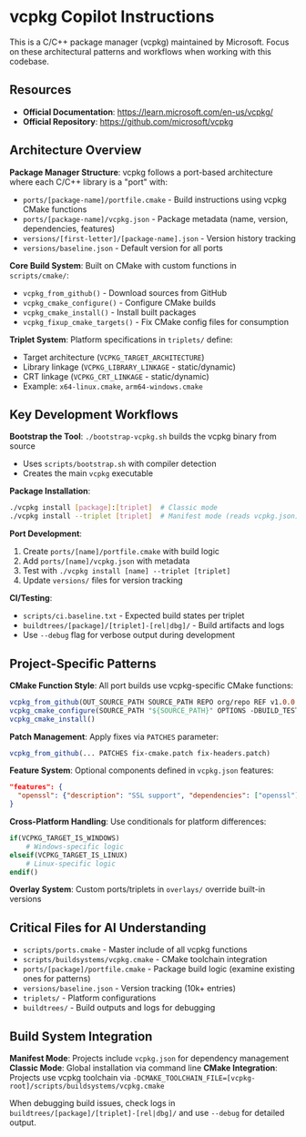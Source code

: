 # vcpkg Copilot Instructions

This is a C/C++ package manager (vcpkg) maintained by Microsoft. Focus on these architectural patterns and workflows when working with this codebase.

## Resources

- **Official Documentation**: https://learn.microsoft.com/en-us/vcpkg/
- **Official Repository**: https://github.com/microsoft/vcpkg

## Architecture Overview

**Package Manager Structure**: vcpkg follows a port-based architecture where each C/C++ library is a "port" with:
- `ports/[package-name]/portfile.cmake` - Build instructions using vcpkg CMake functions  
- `ports/[package-name]/vcpkg.json` - Package metadata (name, version, dependencies, features)
- `versions/[first-letter]/[package-name].json` - Version history tracking
- `versions/baseline.json` - Default version for all ports

**Core Build System**: Built on CMake with custom functions in `scripts/cmake/`:
- `vcpkg_from_github()` - Download sources from GitHub
- `vcpkg_cmake_configure()` - Configure CMake builds
- `vcpkg_cmake_install()` - Install built packages
- `vcpkg_fixup_cmake_targets()` - Fix CMake config files for consumption

**Triplet System**: Platform specifications in `triplets/` define:
- Target architecture (`VCPKG_TARGET_ARCHITECTURE`)  
- Library linkage (`VCPKG_LIBRARY_LINKAGE` - static/dynamic)
- CRT linkage (`VCPKG_CRT_LINKAGE` - static/dynamic)
- Example: `x64-linux.cmake`, `arm64-windows.cmake`

## Key Development Workflows  

**Bootstrap the Tool**: `./bootstrap-vcpkg.sh` builds the vcpkg binary from source
- Uses `scripts/bootstrap.sh` with compiler detection
- Creates the main `vcpkg` executable

**Package Installation**: 
```bash
./vcpkg install [package]:[triplet]  # Classic mode
./vcpkg install --triplet [triplet]  # Manifest mode (reads vcpkg.json)
```

**Port Development**:
1. Create `ports/[name]/portfile.cmake` with build logic
2. Add `ports/[name]/vcpkg.json` with metadata  
3. Test with `./vcpkg install [name] --triplet [triplet]`
4. Update `versions/` files for version tracking

**CI/Testing**: 
- `scripts/ci.baseline.txt` - Expected build states per triplet
- `buildtrees/[package]/[triplet]-[rel|dbg]/` - Build artifacts and logs
- Use `--debug` flag for verbose output during development

## Project-Specific Patterns

**CMake Function Style**: All port builds use vcpkg-specific CMake functions:
```cmake
vcpkg_from_github(OUT_SOURCE_PATH SOURCE_PATH REPO org/repo REF v1.0.0 SHA512 ...)
vcpkg_cmake_configure(SOURCE_PATH "${SOURCE_PATH}" OPTIONS -DBUILD_TESTS=OFF)
vcpkg_cmake_install()
```

**Patch Management**: Apply fixes via `PATCHES` parameter:
```cmake
vcpkg_from_github(... PATCHES fix-cmake.patch fix-headers.patch)
```

**Feature System**: Optional components defined in `vcpkg.json` features:
```json
"features": {
  "openssl": {"description": "SSL support", "dependencies": ["openssl"]}
}
```

**Cross-Platform Handling**: Use conditionals for platform differences:
```cmake  
if(VCPKG_TARGET_IS_WINDOWS)
    # Windows-specific logic
elseif(VCPKG_TARGET_IS_LINUX)  
    # Linux-specific logic
endif()
```

**Overlay System**: Custom ports/triplets in `overlays/` override built-in versions

## Critical Files for AI Understanding

- `scripts/ports.cmake` - Master include of all vcpkg functions
- `scripts/buildsystems/vcpkg.cmake` - CMake toolchain integration  
- `ports/[package]/portfile.cmake` - Package build logic (examine existing ones for patterns)
- `versions/baseline.json` - Version tracking (10k+ entries)
- `triplets/` - Platform configurations
- `buildtrees/` - Build outputs and logs for debugging

## Build System Integration

**Manifest Mode**: Projects include `vcpkg.json` for dependency management
**Classic Mode**: Global installation via command line
**CMake Integration**: Projects use vcpkg toolchain via `-DCMAKE_TOOLCHAIN_FILE=[vcpkg-root]/scripts/buildsystems/vcpkg.cmake`

When debugging build issues, check logs in `buildtrees/[package]/[triplet]-[rel|dbg]/` and use `--debug` for detailed output.
